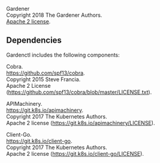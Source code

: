Gardener  
Copyright 2018 The Gardener Authors.  
[Apache 2 license](./LICENSE.md ).

## Dependencies

Gardenctl includes the following components:

Cobra.  
https://github.com/spf13/cobra.  
Copyright 2015 Steve Francia.  
Apache 2 License (https://github.com/spf13/cobra/blob/master/LICENSE.txt).  

APIMachinery.  
https://git.k8s.io/apimachinery.  
Copyright 2017 The Kubernetes Authors.  
Apache 2 license (https://git.k8s.io/apimachinery/LICENSE).  

Client-Go.  
https://git.k8s.io/client-go.  
Copyright 2017 The Kubernetes Authors.  
Apache 2 license (https://git.k8s.io/client-go/LICENSE).  
